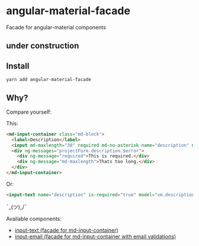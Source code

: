 # angular-material-facade

Facade for angular-material components

## under construction

## Install 
`yarn add angular-material-facade`

## Why?
Compare yourself:

This:

```html
<md-input-container class="md-block">
  <label>Description</label>
  <input md-maxlength="30" required md-no-asterisk name="description" ng-model="project.description">
  <div ng-messages="projectForm.description.$error">
    <div ng-message="required">This is required.</div>
    <div ng-message="md-maxlength">Thats too long.</div>
  </div>
</md-input-container>
```

Or:

```html
<input-text name="description" is-required="true" model="vm.description" label="Description"></input-text>
```

¯\_(ツ)_/¯


Available components:

* [input-text (facade for md-input-container)](https://github.com/marcosflorencio/angular-material-facade/tree/master/src/input-text)
* [input-email (facade for md-input-container with email validations)](https://github.com/marcosflorencio/angular-material-facade/tree/master/src/input-email)

